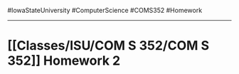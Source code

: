 #IowaStateUniversity
#ComputerScience 
#COMS352 
#Homework 

---

# [[Classes/ISU/COM S 352/COM S 352]] Homework 2